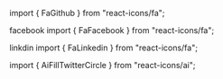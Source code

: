 import { FaGithub } from "react-icons/fa";
<FaGithub />

facebook
import { FaFacebook } from "react-icons/fa";
<FaFacebook />


linkdin
import { FaLinkedin } from "react-icons/fa";
<FaLinkedin />


import { AiFillTwitterCircle } from "react-icons/ai";
<AiFillTwitterCircle />
